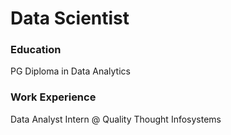 # Data Scientist

### Education
PG Diploma in Data Analytics

### Work Experience
Data Analyst Intern @ Quality Thought Infosystems
